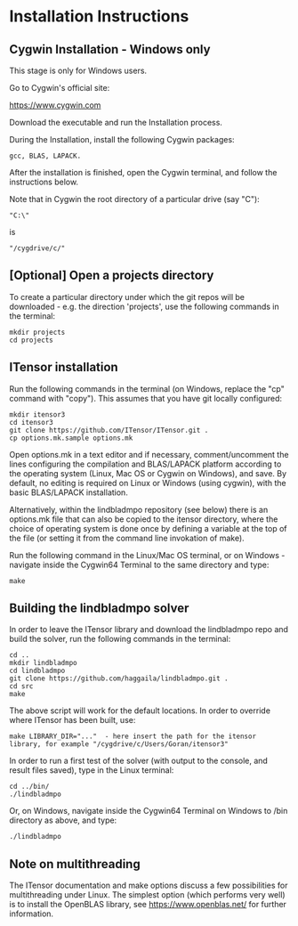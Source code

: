 # Installation Instructions

## Cygwin Installation - Windows only

This stage is only for Windows users.

Go to Cygwin's official site:

https://www.cygwin.com

Download the executable and run the Installation process.

During the Installation, install the following Cygwin packages:

    gcc, BLAS, LAPACK.

After the installation is finished, open the Cygwin terminal, and follow the instructions below.

Note that in Cygwin the root directory of a particular drive (say "C"): 

    "C:\" 
is

    "/cygdrive/c/"

## [Optional] Open a projects directory

To create a particular directory under which the git repos will be downloaded - e.g. the direction 'projects', use the following commands in the terminal:

    mkdir projects
    cd projects

## ITensor installation

Run the following commands in the terminal (on Windows, replace the "cp" command with "copy"). This assumes that you have git locally configured:

    mkdir itensor3
    cd itensor3
    git clone https://github.com/ITensor/ITensor.git .
    cp options.mk.sample options.mk

Open options.mk in a text editor and if necessary, comment/uncomment the lines configuring the compilation and BLAS/LAPACK platform according to the operating system (Linux, Mac OS or Cygwin on Windows), and save. By default, no editing is required on Linux or Windows (using cygwin), with the basic BLAS/LAPACK installation.

Alternatively, within the lindbladmpo repository (see below) there is an options.mk file that can also be copied to the itensor directory, where the choice of operating system is done once by defining a variable at the top of the file (or setting it from the command line invokation of make).

Run the following command in the Linux/Mac OS terminal, or on Windows - navigate inside the Cygwin64 Terminal to the same directory and type:

    make

## Building the lindbladmpo solver

In order to leave the ITensor library and download the lindbladmpo repo and build the solver, run the following commands in the terminal:

    cd ..
    mkdir lindbladmpo
    cd lindbladmpo
    git clone https://github.com/haggaila/lindbladmpo.git .
    cd src
    make

The above script will work for the default locations. In order to override where ITensor has been built, use:

    make LIBRARY_DIR="..."  - here insert the path for the itensor library, for example "/cygdrive/c/Users/Goran/itensor3"

In order to run a first test of the solver (with output to the console, and result files saved), type in the Linux terminal:

    cd ../bin/
    ./lindbladmpo

Or, on Windows, navigate inside the Cygwin64 Terminal on Windows to /bin directory as above, and type:

    ./lindbladmpo

## Note on multithreading

The ITensor documentation and make options discuss a few possibilities for multithreading under Linux. The simplest option (which performs very well) is to install the OpenBLAS library, see https://www.openblas.net/ for further information.
